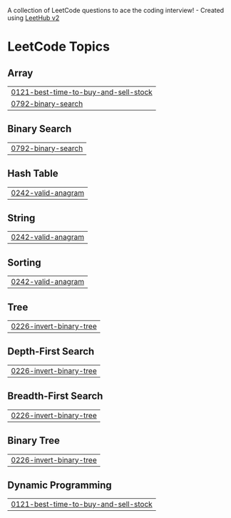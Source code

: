 A collection of LeetCode questions to ace the coding interview! - Created using [LeetHub v2](https://github.com/arunbhardwaj/LeetHub-2.0)
<!---LeetCode Topics Start-->
# LeetCode Topics
## Array
|  |
| ------- |
| [0121-best-time-to-buy-and-sell-stock](https://github.com/MarkBrianK/leethub/tree/master/0121-best-time-to-buy-and-sell-stock) |
| [0792-binary-search](https://github.com/MarkBrianK/leethub/tree/master/0792-binary-search) |
## Binary Search
|  |
| ------- |
| [0792-binary-search](https://github.com/MarkBrianK/leethub/tree/master/0792-binary-search) |
## Hash Table
|  |
| ------- |
| [0242-valid-anagram](https://github.com/MarkBrianK/leethub/tree/master/0242-valid-anagram) |
## String
|  |
| ------- |
| [0242-valid-anagram](https://github.com/MarkBrianK/leethub/tree/master/0242-valid-anagram) |
## Sorting
|  |
| ------- |
| [0242-valid-anagram](https://github.com/MarkBrianK/leethub/tree/master/0242-valid-anagram) |
## Tree
|  |
| ------- |
| [0226-invert-binary-tree](https://github.com/MarkBrianK/leethub/tree/master/0226-invert-binary-tree) |
## Depth-First Search
|  |
| ------- |
| [0226-invert-binary-tree](https://github.com/MarkBrianK/leethub/tree/master/0226-invert-binary-tree) |
## Breadth-First Search
|  |
| ------- |
| [0226-invert-binary-tree](https://github.com/MarkBrianK/leethub/tree/master/0226-invert-binary-tree) |
## Binary Tree
|  |
| ------- |
| [0226-invert-binary-tree](https://github.com/MarkBrianK/leethub/tree/master/0226-invert-binary-tree) |
## Dynamic Programming
|  |
| ------- |
| [0121-best-time-to-buy-and-sell-stock](https://github.com/MarkBrianK/leethub/tree/master/0121-best-time-to-buy-and-sell-stock) |
<!---LeetCode Topics End-->